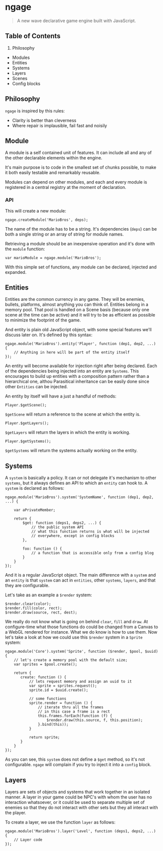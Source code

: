 # ngage
> A new wave declarative game engine built with JavaScript.

## Table of Contents
1. Philosophy
* Modules
* Entities
* Systems
* Layers
* Scenes
* Config blocks

## Philosophy
`ngage` is inspired by this rules:

* Clarity is better than cleverness
* Where repair is implausible, fail fast and noisily 


## Module
A module is a self contained unit of features. It can include all and any of the other declarable elements within the engine.

It's main purpose is to code in the smallest set of chunks possible, to make it both easily testable and remarkably reusable.

Modules can depend on other modules, and each and every module is registered in a central registry at the moment of declaration.

### API

This will create a new module:

```
ngage.createModule('MarioBros', deps);
```
The name of the module has to be a string. It's dependencies (`deps`) can be both a single string or an array of string for module names.

Retrieving a module should be an inexpensive operation and it's done with the `module` function:

```
var marioModule = ngage.module('MarioBros');
```

With this simple set of functions, any module can be declared, injected and expanded.

## Entities
Entities are the common currency in any game. They will be enemies, bullets, platforms, almost anything you can think of. Entities belong in a memory pool. That pool is handled on a Scene basis (because only one scene at the time can be active) and it will try to be as efficient as possible to minimize the footprint of the game.

And entity is plain old JavaScript object, with some special features we'll discuss later on. It's defined by this syntax:

```
ngage.module('MarioBros').entity('Player', function (dep1, dep2, ...) {
    // Anything in here will be part of the entity itself
});
```

An entity will become available for injection right after being declared. Each of the dependencies being injected into an entity are `Systems`. This encourages to build up entities with a composition pattern rather than a hierarchical one, althou Parasitical inheritance can be easily done since other `Entities` can be injected.

An entity by itself will have a just a handful of methods:

```
Player.$getScene();
```
`$getScene` will return a reference to the scene at which the entity is.

```
Player.$getLayers();
```
`$getLayers` will return the layers in which the entity is working.

```
Player.$getSystems();
```
`$getSystems` will return the systems actually working on the entity.

## Systems
A `system` is basically a policy. It can or not delegate it's mechanism to other `systems`, but it always defines an API to which an `entity` can hook to. A `system` is declared as follows:

```
ngage.module('MarioBros').system('SystemName', function (dep1, dep2, ...) {

    var aPrivateMember;
    
    return {
        $get: function (deps1, deps2, ...) {
            // the public system API
            // what this function returns is what will be injected
            // everywhere, except in config blocks            
        },
        
        foo: function () {
            // a function that is accessible only from a config blog
        }
    }
});
```

And it is a regular JavaScript object. The main difference with a `system` and an `entity` is that `system` can act in `entities`, other `systems`, `layers`, and that they are configurable.

Let's take as an example a `$render` system:

```
$render.clear(color);
$render.fill(color, rect);
$render.draw(source, rect, dest);
```

We really do not know what is going on behind `clear`, `fill` and `draw`. At configure-time what those functions do could be changed from a Canvas to a WebGL rendered for instance. What we do know is how to use them. Now let's take a look at how we could use this `$render` system in a `Sprite` system:

```
ngage.module('Core').system('Sprite', function ($render, $pool, $uuid) {
    // let's create a memory pool with the default size;
    var sprites = $pool.create();
    
    return {
       create: function () {
           // lets request memory and assign an uuid to it
           var sprite = sprites.request();
           sprite.id = $uuid.create();
           
           // some functions
           sprite.render = function () {
               // iterate thru all the frames
               // in this case a frame is a rect
               this.frames.forEach(function (f) {
                   $render.draw(this.source, f, this.position);
               }.bind(this));
           }
           
           return sprite;
       }
    }
});
```

As you can see, this `system` does not define a `$get` method, so it's not configurable. `ngage` will complain if you try to inject it into a `config` block.

## Layers
Layers are sets of objects and systems that work together in an isolated manner. A layer in your game could be NPC's with whom the user has no interaction whatsoever, or it could be used to separate multiple set of enemies so that they do not interact with other sets but they all interact with the player.

To create a layer, we use the function `layer` as follows:

```
ngage.module('MarioBros').layer('Level', function (deps1, deps2, ...) {
    // Layer code
});
```

